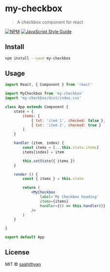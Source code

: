 # my-checkbox

> A checkbox component for react

[![NPM](https://img.shields.io/npm/v/my-checkbox.svg)](https://www.npmjs.com/package/my-checkbox) [![JavaScript Style Guide](https://img.shields.io/badge/code_style-standard-brightgreen.svg)](https://standardjs.com)

## Install

```bash
npm install --save my-checkbox
```

## Usage

```jsx
import React, { Component } from 'react'

import MyCheckbox from 'my-checkbox'
import 'my-checkbox/dist/index.css'

class App extends Component {
    state = {
        items: [
            { txt: 'item 1', checked: false },
            { txt: 'item 2', checked: true }
        ]
    }

    handler (item, index) {
        const items = [...this.state.items]
        items[index] = item

        this.setState({ items })
    }

    render () {
        const { items } = this.state

        return (
            <MyCheckbox
                label='My Checkbox heading'
                items={items}
                handler={() => this.handler()}
            />
        )
    }

}

export default App
```

## License

MIT © [saahithyan](https://github.com/saahithyan)
